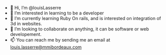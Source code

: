 - 👋 Hi, I’m @louisLasserre
- 👀 I’m interested in learning to be a developer
- 🌱 I’m currently learning Ruby On rails, and is interested on integration of 3d in websites.
- 💞️ I’m looking to collaborate on anything, it can be software or web developement.
- 📫 You can reach me by sending me an email at louis.lasserre@mmibordeaux.com

<!---
louisLasserre/louisLasserre is a ✨ special ✨ repository because its `README.md` (this file) appears on your GitHub profile.
You can click the Preview link to take a look at your changes.
--->
